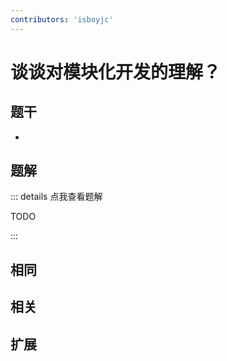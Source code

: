 ```yaml
---
contributors: 'isboyjc'
---
```


# 谈谈对模块化开发的理解？

## 题干

- 



## 题解

::: details 点我查看题解

  TODO

:::



## 相同


## 相关


## 扩展

